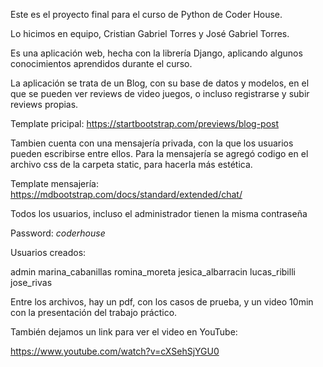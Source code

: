 Este es el proyecto final para el curso de Python de Coder House.

Lo hicimos en equipo, Cristian Gabriel Torres y José Gabriel Torres.

Es una aplicación web, hecha con la librería Django, aplicando algunos conocimientos aprendidos durante el curso.

La aplicación se trata de un Blog, con su base de datos y modelos, en el que se pueden ver reviews de video juegos,
o incluso registrarse y subir reviews propias.

Template pricipal: https://startbootstrap.com/previews/blog-post

Tambien cuenta con una mensajería privada, con la que los usuarios pueden escribirse entre ellos.
Para la mensajería se agregó codigo en el archivo css de la carpeta static, para hacerla más estética.

Template mensajería: https://mdbootstrap.com/docs/standard/extended/chat/


Todos los usuarios, incluso el administrador tienen la misma contraseña

Password: *coderhouse*


Usuarios creados:

admin
marina_cabanillas
romina_moreta
jesica_albarracin
lucas_ribilli
jose_rivas

Entre los archivos, hay un pdf, con los casos de prueba, y un video 10min con la presentación del trabajo práctico.

También dejamos un link para ver el video en YouTube:

https://www.youtube.com/watch?v=cXSehSjYGU0
